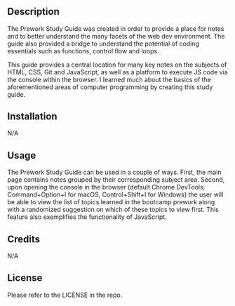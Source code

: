 # <Prework-Study-Guide>

## Description

The Prework Study Guide was created in order to provide a place for notes and to better understand the many facets of the web dev environment. The guide also provided a bridge to understand the potential of coding essentials such as functions, control flow and loops.

This guide provides a central location for many key notes on the subjects of HTML, CSS, Git and JavaScript, as well as a platform to execute JS code via the console within the browser. I learned much about the basics of the aforementioned areas of computer programming by creating this study guide.

## Installation

N/A

## Usage

The Prework Study Guide can be used in a couple of ways. First, the main page contains notes grouped by their corresponding subject area. Second, upon opening the console in the browser (default Chrome DevTools; Command+Option+I for macOS, Control+Shift+I for Windows) the user will be able to view the list of topics learned in the bootcamp prework along with a randomized suggestion on which of these topics to view first. This feature also exemplifies the functionality of JavaScript.

## Credits

N/A

## License

Please refer to the LICENSE in the repo.
